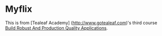 Myflix
===
This is from [Tealeaf Academy] (http://www.gotealeaf.com)'s third course
 [Build Robust And Production Quality Applications](http://www.gotealeaf.com/curriculum#!production-apps).
